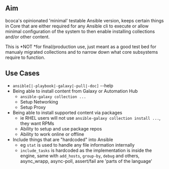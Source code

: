 ## Aim

bcoca's opinionated 'minimal' testable Ansible version, keeps certain things in Core that are either required for any Ansible cli to execute or allow minimal configuration of the system to then enable installing collections and/or other content.

This is *NOT *for final/production use, just meant as a good test bed for manualy migrated collections and to narrow down what core subsystems require to function.

## Use Cases

* `ansible[|-playbook|-galaxy|-pull|-doc]` --help
* Being able to install content from Galaxy or Automation Hub
  * `ansible-galaxy collection ...`
  * Setup Networking
  * Setup Proxy
* Being able to install supported content via packages
  * ie RHEL users will not use `ansible-galaxy collection install ...`, they want RPMs
  * Ability to setup and use package repos
  * Ability to work online or offline
* Include things that are "hardcoded" into Ansible
  * eg `stat` is used to handle any file information internally
  * `include_tasks` is hardcoded as the implementation is inside the engine, same with `add_hosts`, `group-by`, `debug` and others, async_wrapp, async-poll, assert/fail are 'parts of the language'
